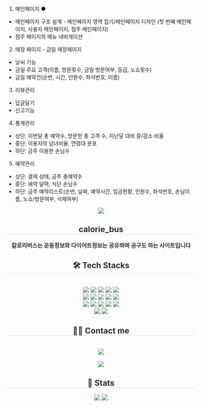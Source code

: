 1. 메인페이지 ●
- 메인페이지 구조 설계 - 메인페이지 영역 잡기/메인페이지 디자인
(첫 번째 메인페이지, 사용자 메인페이지, 점주 메인페이지)
- 점주 페이지의 메뉴 네비게이션

2. 매장 페이지 - 금일 매장페이지
- 날씨 기능
- 금일 주요 고객(이름, 방문횟수, 금일 방문여부, 등급, 노쇼횟수)
- 금일 예약건(순번, 시간, 인원수, 좌석번호, 이름)

3. 리뷰관리
- 답글달기
- 신고기능

4. 통계관리
- 상단: 이번달 총 예약수, 방문한 총 고객 수, 지난달 대비 증/감소 비율
- 중단: 이용자의 남녀비율, 연령대 분포
- 하단: 금주 이용한 손님수

5. 예약관리
- 상단: 결제 상태, 금주 총예약수
- 중단: 예약 달력, 식단 손님수
- 하단: 금주 예약리스트(순번, 날짜, 예약시간, 입금현황, 인원수, 좌석번호, 손님이름, 노쇼/방문여부, 삭제여부)

<div align= "center">
    <img src="https://capsule-render.vercel.app/api?type=waving&color=gradient&height=180&text=Hello%20Calorie_Bus&animation=&fontColor=ffffff&fontSize=50" />
    </div>
    <div align= "center"> 
    <h2 style="border-bottom: 1px solid #d8dee4; color: #282d33;"> calorie_bus </h2>  
    <div style="font-weight: 700; font-size: 15px; text-align: center; color: #282d33;"> 칼로리버스는 운동정보와 다이어트정보는 공유하며 공구도 하는 사이트입니다 </div> 
    </div>
    <div align= "center">
    <h2 style="border-bottom: 1px solid #d8dee4; color: #282d33;"> 🛠️ Tech Stacks </h2> <br> 
    <div style="margin: 0 auto; text-align: center;" align= "center"> <img src="https://img.shields.io/badge/Apache Tomcat-F8DC75?style=for-the-badge&logo=Apache Tomcat&logoColor=white">
          <img src="https://img.shields.io/badge/CSS3-1572B6?style=for-the-badge&logo=CSS3&logoColor=white">
          <img src="https://img.shields.io/badge/Github-181717?style=for-the-badge&logo=Github&logoColor=white">
          <img src="https://img.shields.io/badge/Figma-F24E1E?style=for-the-badge&logo=Figma&logoColor=white">
          <img src="https://img.shields.io/badge/HTML5-E34F26?style=for-the-badge&logo=HTML5&logoColor=white">
          <br/><img src="https://img.shields.io/badge/Javascript-F7DF1E?style=for-the-badge&logo=Javascript&logoColor=white">
          <img src="https://img.shields.io/badge/Java-007396?style=for-the-badge&logo=Java&logoColor=white">
          <img src="https://img.shields.io/badge/jQuery-0769AD?style=for-the-badge&logo=jQuery&logoColor=white">
          <img src="https://img.shields.io/badge/Oracle-F80000?style=for-the-badge&logo=Oracle&logoColor=white">
          <img src="https://img.shields.io/badge/MySQL-4479A1?style=for-the-badge&logo=MySQL&logoColor=white">
          <br/><img src="https://img.shields.io/badge/Netlify-00C7B7?style=for-the-badge&logo=Netlify&logoColor=white">
          <img src="https://img.shields.io/badge/Recoil-0179f3?style=for-the-badge&logo=Recoil&logoColor=white">
          <img src="https://img.shields.io/badge/Spring Boot-6DB33F?style=for-the-badge&logo=Spring Boot&logoColor=white">
          <img src="https://img.shields.io/badge/React Query-FF4154?style=for-the-badge&logo=React Query&logoColor=white">
          <img src="https://img.shields.io/badge/Spring-6DB33F?style=for-the-badge&logo=Spring&logoColor=white">
          <br/><img src="https://img.shields.io/badge/Slack-4A154B?style=for-the-badge&logo=Slack&logoColor=white">
          <img src="https://img.shields.io/badge/React-61DAFB?style=for-the-badge&logo=React&logoColor=white">
          </div>
    </div>
    <div align= "center">
    <h2 style="border-bottom: 1px solid #d8dee4; color: #282d33;"> 🧑‍💻 Contact me </h2> <br> 
    <div align= "center"> <a href=mailto:makkai9210@gmail.com> <img src="https://img.shields.io/badge/Gmail-EA4335?style=for-the-badge&logo=Gmail&logoColor=white&link=mailto:makkai9210@gmail.com"> </a>
          </div>  <br> 
    <div align= "center"> <a href="https://hits.seeyoufarm.com"> <img src="https://hits.seeyoufarm.com/api/count/incr/badge.svg?url=https%3A%2F%2Fgithub.com%2Fmakhai92%2F&count_bg=%23000000&title_bg=%23000000&icon=github.svg&icon_color=%23FFFFFF&title=GitHub&edge_flat=false"/></a>
       </div> 
    </div>
    <div align= "center"> 
    <h2 style="border-bottom: 1px solid #d8dee4; color: #282d33;"> 🏅 Stats </h2> <div align= "center"> <img src="https://github-readme-stats.vercel.app/api?username=makhai92&bg_color=60,c578e8,157ccb&title_color=000000&text_color=000000"
         /> <img src="https://github-readme-stats.vercel.app/api/top-langs/?username=makhai92&layout=compact&bg_color=60,c578e8,157ccb&title_color=000000&text_color=000000"
           /> </div> 
    </div>
    
